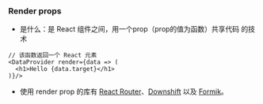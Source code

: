 ### Render props

- 是什么：是   React 组件之间，用一个prop（prop的值为函数）共享代码  的技术

```JS
// 该函数返回一个 React 元素
<DataProvider render={data => (
  <h1>Hello {data.target}</h1>
)}/>
```

- 使用 render prop 的库有 [React Router](https://reacttraining.com/react-router/web/api/Route/render-func)、[Downshift](https://github.com/paypal/downshift) 以及 [Formik](https://github.com/jaredpalmer/formik)。

